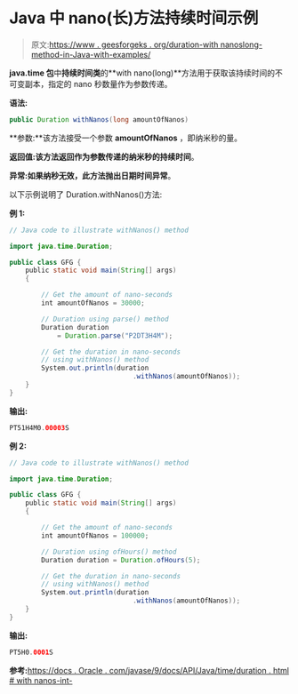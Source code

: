 # Java 中 nano(长)方法持续时间示例

> 原文:[https://www . geesforgeks . org/duration-with nanoslong-method-in-Java-with-examples/](https://www.geeksforgeeks.org/duration-withnanoslong-method-in-java-with-examples/)

**java.time 包**中**持续时间类**的**with nano(long)**方法用于获取该持续时间的不可变副本，指定的 nano 秒数量作为参数传递。

**语法:**

```java
public Duration withNanos(long amountOfNanos)

```

**参数:**该方法接受一个参数 **amountOfNanos** ，即纳米秒的量。

**返回值:**该方法返回作为参数传递的纳米秒的**持续时间**。

**异常:**如果纳秒无效，此方法抛出**日期时间异常**。

以下示例说明了 Duration.withNanos()方法:

**例 1:**

```java
// Java code to illustrate withNanos() method

import java.time.Duration;

public class GFG {
    public static void main(String[] args)
    {

        // Get the amount of nano-seconds
        int amountOfNanos = 30000;

        // Duration using parse() method
        Duration duration
            = Duration.parse("P2DT3H4M");

        // Get the duration in nano-seconds
        // using withNanos() method
        System.out.println(duration
                               .withNanos(amountOfNanos));
    }
}
```

**输出:**

```java
PT51H4M0.00003S

```

**例 2:**

```java
// Java code to illustrate withNanos() method

import java.time.Duration;

public class GFG {
    public static void main(String[] args)
    {

        // Get the amount of nano-seconds
        int amountOfNanos = 100000;

        // Duration using ofHours() method
        Duration duration = Duration.ofHours(5);

        // Get the duration in nano-seconds
        // using withNanos() method
        System.out.println(duration
                               .withNanos(amountOfNanos));
    }
}
```

**输出:**

```java
PT5H0.0001S

```

**参考:**[https://docs . Oracle . com/javase/9/docs/API/Java/time/duration . html # with nanos-int-](https://docs.oracle.com/javase/9/docs/api/java/time/Duration.html#withNanos-int-)